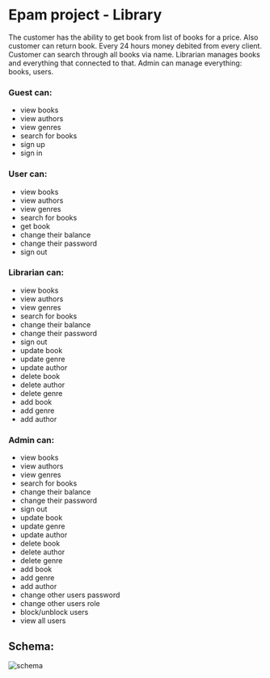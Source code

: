 # Epam project - Library
The customer has the ability to get book from list of books for a price. Also customer can return book. Every 24 hours money debited from every client. Customer can search through all books via name. Librarian manages books and everything that connected to that. Admin can manage everything: books, users.
### Guest can:
  - view books
  - view authors
  - view genres
  - search for books
  - sign up
  - sign in
### User can:
  - view books
  - view authors
  - view genres
  - search for books
  - get book
  - change their balance
  - change their password
  - sign out
### Librarian can:
  - view books
  - view authors
  - view genres
  - search for books
  - change their balance
  - change their password
  - sign out
  - update book
  - update genre
  - update author
  - delete book
  - delete author
  - delete genre
  - add book
  - add genre
  - add author
### Admin can:
  - view books
  - view authors
  - view genres
  - search for books
   - change their balance
  - change their password
  - sign out
  - update book
  - update genre
  - update author
  - delete book
  - delete author
  - delete genre
  - add book
  - add genre
  - add author
  - change other users password
  - change other users role
  - block/unblock users
  - view all users
  
  ## Schema:
  ![schema](https://user-images.githubusercontent.com/72510598/178246446-56bd4b30-aa5a-460c-855c-1a60d6cac559.png)

